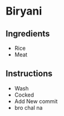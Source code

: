 # Biryani

## Ingredients

- Rice
- Meat


## Instructions

- Wash
- Cocked
- Add New commit
- bro chal na 